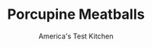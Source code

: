 ---
layout: ../../layouts/MarkdownPostLayout.astro
title: Porcupine Meatballs
author: America's Test Kitchen
pubDate: 2023-03-15
description: "This homey, old-fashioned recipe was due for a comeback—if only we could get the rice and the ground meat on the same schedule."
image_url: https://res.cloudinary.com/hksqkdlah/image/upload/ar_1:1,c_fill,dpr_2.0,f_auto,fl_lossy.progressive.strip_profile,g_faces:auto,q_auto:low,w_344/10725_sfs-porcupinemeatballs-9
tags: ["Main Courses","Beef"]
calories: 3153
protein: 25
carbohydrates: 39
fats: 
fiber: 2
ingredients: [", Salt and pepper","3/4 cup, long-grain white rice","2 tablespoons, olive oil","1 , onion, chopped fine","4 , garlic cloves, minced","1 teaspoon, paprika","1/4 teaspoon, red pepper flakes","2 cups, chicken broth","1 (15-ounce) can, tomato sauce","2 tablespoons, cider vinegar","1 tablespoon, packed brown sugar","1 teaspoon, minced fresh thyme","1 , bay leaf","2 slices, hearty white sandwich bread, torn into 1-inch pieces","1/2 cup, milk","12 ounces, bratwurst, casings removed","12 ounces 90 percent lean, ground beef"]
serves: 6
time: "2¼ hours"
instructions: ["Bring 4 cups water and 1 teaspoon salt to boil in medium saucepan over medium-high heat. Add rice, return to boil, and cook for 8 minutes, stirring occasionally. Drain rice through fine-mesh strainer, rinse with cold water, and drain again; set aside.","Heat oil in now-empty saucepan over medium heat until shimmering. Add onion and cook until lightly browned, about 5 minutes. Stir in garlic, paprika, and pepper flakes and cook until fragrant, about 30 seconds. Stir in broth, tomato sauce, vinegar, sugar, thyme, and bay leaf and bring to simmer. Season with salt and pepper to taste. Remove from heat, cover, and keep warm.","Adjust oven rack to middle position and heat oven to 350 degrees. Mash bread and milk together with fork in large bowl to form paste. Add bratwurst, beef, parcooked rice, 1 teaspoon pepper, and ½ teaspoon salt and mix with hands until thoroughly combined.","Divide meat mixture into 16 portions (about ¼ cup each) and, with wet hands, roll each portion into meatball; transfer to 13 by 9-inch baking dish. Pour sauce over meatballs. Cover dish tightly with aluminum foil and bake until cooked through and rice is tender, about 1 hour. Let meatballs rest in sauce, covered, for 15 minutes. Transfer meatballs to rimmed serving platter. Skim any fat from surface of sauce with spoon, discard bay leaf, and pour defatted sauce over meatballs. Serve."]
nutrition: ["808 mg Potassium","333 mg Phosphorus","90 mg Calcium","3 mg Iron","57 mg Magnesium","1028 mg Sodium","5 mg Zinc","29 g Fat","8 mg Niacin (B3)","14 g Monounsaturated","2 g Polyunsaturated","7 mg Vitamin C","83 mg Cholesterol","9 g Saturated","2 g Fiber","1 µg Folic acid","29 µg Folate (food)","8 g Sugars","9 µg Vitamin K","256 g Water","39 g Carbs","32 µg Folate equivalent (total)","25 g Protein","2 mg Vitamin E","1 µg Vitamin B12","39 µg Vitamin A","525 kcal Energy","2 g Sugars, added","3153 calories"]
notes: "Use canned tomato sauce, not jarred."
---